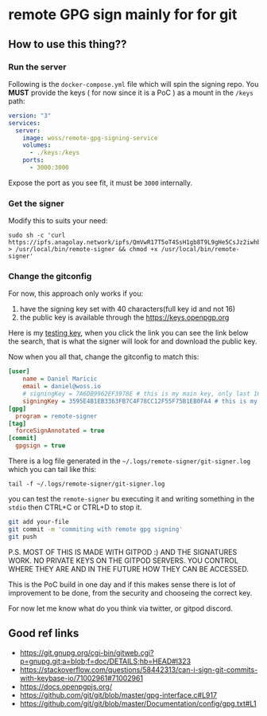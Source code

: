 # remote GPG sign mainly for for git

## How to use this thing??

### Run the server

Following is the `docker-compose.yml` file which will spin the signing repo. You **MUST** provide the keys ( for now since it is a PoC ) as a mount in the `/keys` path:

```yaml
version: "3"
services:
  server:
    image: woss/remote-gpg-signing-service
    volumes:
      - ./keys:/keys
    ports:
      - 3000:3000
```

Expose the port as you see fit, it must be `3000` internally.

### Get the signer

Modify this to suits your need:

```
sudo sh -c 'curl https://ipfs.anagolay.network/ipfs/QmVwR17T5oT4SsH1gb8T9L9gHe5CsJz2iwhbhWCwPPHgHR > /usr/local/bin/remote-signer && chmod +x /usr/local/bin/remote-signer'
```

### Change the gitconfig

For now, this approach only works if you:

1. have the signing key set with 40 characters(full key id and not 16)
2. the public key is available through the https://keys.openpgp.org

Here is my [testing key](https://keys.openpgp.org/search?q=3595E4B1EB3363FB7C4F78CC12F55F75B1EB0FA4), when you click the link you can see the link below the search, that is what the signer will look for and download the public key.

Now when you all that, change the gitconfig to match this:

```ini
[user]
	name = Daniel Maricic
	email = daniel@woss.io
	# signingKey = 7A6DB9962EF3978E # this is my main key, only last 16 chars
	signingKey = 3595E4B1EB3363FB7C4F78CC12F55F75B1EB0FA4 # this is my new full length testing key for p2p git signing
[gpg]
  program = remote-signer
[tag]
  forceSignAnnotated = true
[commit]
  gpgsign = true
```

There is a log file generated in the `~/.logs/remote-signer/git-signer.log` which you can tail like this:

```
tail -f ~/.logs/remote-signer/git-signer.log
```

you can test the `remote-signer` bu executing it and writing something in the `stdio` then CTRL+C or CTRL+D to stop it.

```sh
git add your-file
git commit -m 'commiting with remote gpg signing'
git push

```

P.S. MOST OF THIS IS MADE WITH GITPOD :) AND THE SIGNATURES WORK. NO PRIVATE KEYS ON THE GITPOD SERVERS. YOU CONTROL WHERE THEY ARE AND IN THE FUTURE HOW THEY CAN BE ACCESSED.

This is the PoC build in one day and if this makes sense there is lot of improvement to be done, from the security and chooseing the correct key.

For now let me know what do you think via twitter, or gitpod discord.

## Good ref links

- https://git.gnupg.org/cgi-bin/gitweb.cgi?p=gnupg.git;a=blob;f=doc/DETAILS;hb=HEAD#l323
- https://stackoverflow.com/questions/58442313/can-i-sign-git-commits-with-keybase-io/71002961#71002961
- https://docs.openpgpjs.org/
- https://github.com/git/git/blob/master/gpg-interface.c#L917
- https://github.com/git/git/blob/master/Documentation/config/gpg.txt#L1
